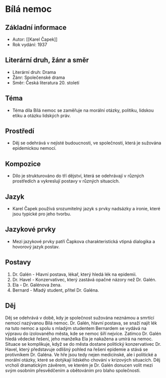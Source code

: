 # Bílá nemoc

## Základní informace
- Autor: [[Karel Čapek]]
- Rok vydání: 1937

## Literární druh, žánr a směr
- Literární druh: Drama
- Žánr: Společenské drama
- Směr: Česká literatura 20. století

## Téma
- Téma díla Bílá nemoc se zaměřuje na morální otázky, politiku, lidskou etiku a otázku lidských práv.

## Prostředí
- Děj se odehrává v nejisté budoucnosti, ve společnosti, která je sužována epidemickou nemocí.

## Kompozice
- Dílo je strukturováno do tří dějství, která se odehrávají v různých prostředích a vykreslují postavy v různých situacích.

## Jazyk
- Karel Čapek používá srozumitelný jazyk s prvky nadsázky a ironie, které jsou typické pro jeho tvorbu.

## Jazykové prvky
- Mezi jazykové prvky patří Čapkova charakteristická vtipná dialogika a hovorový jazyk postav.

## Postavy
1. Dr. Galén - Hlavní postava, lékař, který hledá lék na epidemii.
2. Dr. Havel - Konzervativec, který zastává opačné názory než Dr. Galén.
3. Ela - Dr. Galénova žena.
4. Bernard - Mladý student, přítel Dr. Galéna.

## Děj
Děj se odehrává v době, kdy je společnost sužována neznámou a smrtící nemocí nazývanou Bílá nemoc. Dr. Galén, hlavní postava, se snaží najít lék na tuto nemoc a spolu s mladým studentem Bernardem se vydává na výpravu do izolovaného města, kde se nemoc šíří nejvíce. Zatímco Dr. Galén hledá vědecké řešení, jeho manželka Ela je nakažena a umírá na nemoc. Situace se komplikuje, když se do města dostane politický konzervativec Dr. Havel, který představuje odlišný pohled na řešení epidemie a stává se protivníkem Dr. Galéna. Ve hře jsou tedy nejen medicínské, ale i politické a morální otázky, které se dotýkají lidského chování v krizových situacích. Děj vrcholí dramatickým závěrem, ve kterém je Dr. Galén donucen volit mezi svým osobním přesvědčením a obětováním pro blaho společnosti.